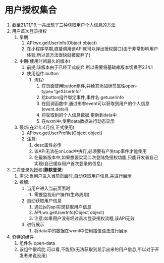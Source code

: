 # 用户授权集合

1. 截至21/11/19,一共出现了三种获取用户个人信息的方法
2. 用户首次登录授权
   1. 早期
      1. API:wx.getUserInfo(Object object)
      2. 在小程序早期,直接调用该API就可以弹出授权窗口(由于非常影响用户体验,所以该方法很快就被废弃了)
   2. 中期(使用时间最久的版本)
      1. 前提:该版本由于已经正式废弃,所以需要将基础库版本切换至2.14.1
      2. 使用组件:button
         1. 流程:
            1. 在页面使用button组件,并给其添加标签属性open-type="getUserInfo"
            2. 给button组件绑定事件,事件名:getuserinfo
            3. 在回调函数中,通过形参event可以获取到用户的个人信息(event.detail)
            4. 将获取到的个人信息数据,更新到data中
            5. 在wxml中,使用data数据进行动态显示
   3. 最新(在21年4月份,正式使用)
      1. API:wx.getUserProfile(Object object)
      2. 注意:
         1. desc属性必传
         2. 该API无法在onLoad中执行,必须要有产生tap事件才能使用
         3. 在最新版本中,如果想要实现二次登陆免授权功能,只能开发者自己实现(自己缓存用户首次登录的信息)
3. 二次登录免授权(**静默登录**)
   1. 需求:当用户进入当前页面时,自动获取用户信息,并进行展示
   2. 拆解:
      1. 当用户进入当前页面时
         1. 需要监视用户操作(生命周期)
      2. 自动获取用户信息
         1. 通过js的api实现获取用户信息
         2. API:wx.getUserInfo(Object object)
         3. 注意:如果用户没有经过首次登录授权流程,该API无效
      3. 进行展示
         1. 将data中的数据在wxml中使用插值语法进行展示
4. 奇特的组件
   1. 组件名:open-data
   2. 该组件很鸡肋,可以看,不能用(无法获取到显示出来的用户信息,所以对于开发者来说没用)

